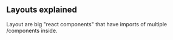 ## Layouts explained

Layout are big "react components" that have imports of multiple /components inside.
